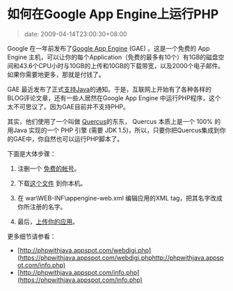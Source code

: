 # 如何在Google App Engine上运行PHP
>date: 2009-04-14T23:00:30+08:00


Google 在一年前发布了[Google App Engine](https://code.google.com/appengine/) (GAE) 。这是一个免费的 App Engine 主机，可以让你的每个Application（免费的最多有10个）有1GB的磁盘空间和43.6个CPU小时与10GB的上传和10GB的下载带宽，以及2000个电子邮件。如果你需要地更多，那就是付钱了。


GAE 最近发布了正式[支持Java](https://googleappengine.blogspot.com/2009/04/seriously-this-time-new-language-on-app.html)的通知。于是，互联网上开始有了各种各样的BLOG评论文章，还有一些人居然在Google App Engine 中运行PHP程序，这个太不可思议了。因为GAE目前并不支持PHP。


其实，他们使用了一个叫做 [Quercus](http://www.caucho.com/resin-3.0/quercus/)的东东， Quercus 本质上是一个 100% 的用Java 实现的一个 PHP 引擎 (需要 JDK 1.5)，所以，只要你把Quercus集成到你的GAE中，你自然也可以运行PHP脚本了。



下面是大体步骤：


1) 注删一个 [免费的帐号](https://appengine.google.com/)。  

2) 下载[这个文件](http://www.webdigi.co.uk/fun/php-appengine/phpwithjava.zip) 到你本机。  

3) 在 war\WEB-INF\appengine-web.xml 编辑应用的XML tag，把其名字改成你所注册的名字。  

4) 最后，[上传你的应用](https://code.google.com/appengine/docs/java/gettingstarted/uploading.html)。


更多细节请参看：


* [http://phpwithjava.appspot.com/webdigi.php](https://phpwithjava.appspot.com/webdigi.phphttp://phpwithjava.appspot.com/info.php)
* [http://phpwithjava.appspot.com/info.php](https://phpwithjava.appspot.com/info.php)



